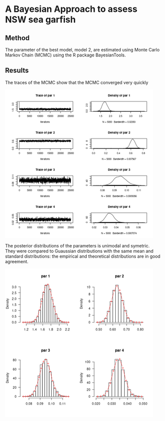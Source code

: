 # A Bayesian Approach to assess NSW sea garfish

## Method

The parameter of the best model, model 2, are estimated using Monte Carlo Markov Chain (MCMC) using the R package BayesianTools.

## Results

The traces of the MCMC show that the MCMC converged very quickly

![alt text](https://github.com/mkienzle/NSW-sea-garfish-stock-assessment/blob/master/Script/Results/Graphics/Bayesian_Trace_model2.png)


The posterior distributions of the parameters is unimodal and symetric. They were compared to Guaussian distributions with the same mean and standard distributions: the empirical and theoretical distributions are in good agreement.

![alt text](https://github.com/mkienzle/NSW-sea-garfish-stock-assessment/blob/master/Script/Results/Graphics/Bayesian_ParametersPosteriorDistributions_model2.png)
